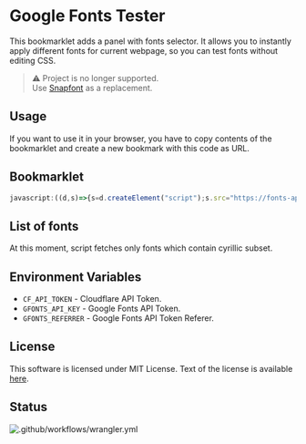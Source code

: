 # Google Fonts Tester

This bookmarklet adds a panel with fonts selector. It allows you to instantly apply
different fonts for current webpage, so you can test fonts without editing CSS.

> ⚠ Project is no longer supported.  
> Use [Snapfont][snapfont] as a replacement.

## Usage

If you want to use it in your browser, you have to copy contents of the bookmarklet and
create a new bookmark with this code as URL.

## Bookmarklet

```js
javascript:((d,s)=>{s=d.createElement("script");s.src="https://fonts-api.rencloud.workers.dev/inject.js";d.body.append(s);})(document)
```

## List of fonts

At this moment, script fetches only fonts which contain cyrillic subset.

## Environment Variables

* `CF_API_TOKEN` - Cloudflare API Token.
* `GFONTS_API_KEY` - Google Fonts API Token.
* `GFONTS_REFERRER` - Google Fonts API Token Referer.

## License

This software is licensed under MIT License.
Text of the license is available [here][license].

## Status

![.github/workflows/wrangler.yml](https://github.com/rensatsu/font-tester-worker/workflows/.github/workflows/wrangler.yml/badge.svg?branch=master&event=push)

[license]: ./LICENSE.txt
[snapfont]: https://getsnapfont.com/
